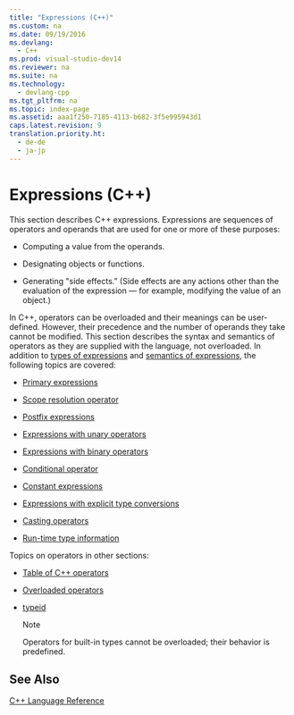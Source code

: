 ```yaml
---
title: "Expressions (C++)"
ms.custom: na
ms.date: 09/19/2016
ms.devlang: 
  - C++
ms.prod: visual-studio-dev14
ms.reviewer: na
ms.suite: na
ms.technology: 
  - devlang-cpp
ms.tgt_pltfrm: na
ms.topic: index-page 
ms.assetid: aaa1f250-7185-4113-b682-3f5e995943d1
caps.latest.revision: 9
translation.priority.ht: 
  - de-de
  - ja-jp
---
```

# Expressions (C++)
This section describes C++ expressions. Expressions are sequences of operators and operands that are used for one or more of these purposes:  
  
-   Computing a value from the operands.  
  
-   Designating objects or functions.  
  
-   Generating "side effects." (Side effects are any actions other than the evaluation of the expression — for example, modifying the value of an object.)  
  
 In C++, operators can be overloaded and their meanings can be user-defined. However, their precedence and the number of operands they take cannot be modified. This section describes the syntax and semantics of operators as they are supplied with the language, not overloaded. In addition to [types of expressions](../vs140/Types-of-Expressions.md) and [semantics of expressions](../vs140/Semantics-of-Expressions.md), the following topics are covered:  
  
-   [Primary expressions](../vs140/Primary-Expressions.md)  
  
-   [Scope resolution operator](../vs140/Scope-Resolution-Operator----.md)  
  
-   [Postfix expressions](../vs140/Postfix-Expressions.md)  
  
-   [Expressions with unary operators](../vs140/Expressions-with-Unary-Operators.md)  
  
-   [Expressions with binary operators](../vs140/Expressions-with-Binary-Operators.md)  
  
-   [Conditional operator](../vs140/Conditional-Operator-----.md)  
  
-   [Constant expressions](../vs140/C---Constant-Expressions.md)  
  
-   [Expressions with explicit type conversions](assetId:///060ad6b4-9592-4f3e-8509-a20ac84a85ae)  
  
-   [Casting operators](../vs140/Casting-Operators.md)  
  
-   [Run-time type information](../vs140/Run-Time-Type-Information.md)  
  
 Topics on operators in other sections:  
  
-   [Table of C++ operators](../vs140/C---Operators.md)  
  
-   [Overloaded operators](../vs140/Operator-Overloading.md)  
  
-   [typeid](../Topic/typeid%20%20\(C++%20Component%20Extensions\).md)  
  
    > [!NOTE]
    >  Operators for built-in types cannot be overloaded; their behavior is predefined.  
  
## See Also  
 [C++ Language Reference](../vs140/C---Language-Reference.md)